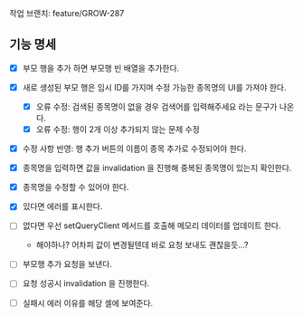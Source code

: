 작업 브랜치: feature/GROW-287

## 기능 명세
- [x] 부모 행을 추가 하면 부모행 빈 배열을 추가한다.
- [x] 새로 생성된 부모 행은 임시 ID를 가지며 수정 가능한 종목명의 UI를 가져야 한다.
  - [x] 오류 수정: 검색된 종목명이 없을 경우 검색어를 입력해주세요 라는 문구가 나온다.
  - [x] 오류 수정: 행이 2개 이상 추가되지 않는 문제 수정
- [x] 수정 사항 반영: 행 추가 버튼의 이름이 종목 추가로 수정되어야 한다.
- [x] 종목명을 입력하면 값을 invalidation 을 진행해 중복된 종목명이 있는지 확인한다.
- [x] 종목명을 수정할 수 있어야 한다.
- [x] 있다면 에러를 표시한다. 
- [ ] 없다면 우선 setQueryClient 메서드를 호출해 메모리 데이터를 업데이트 한다.
  - 해야하나? 어차피 값이 변경될텐데 바로 요청 보내도 괜찮을듯...?
- [ ] 부모행 추가 요청을 보낸다.
- [ ] 요청 성공시 invalidation 을 진행한다.
- [ ] 실패시 에러 이유를 해당 셀에 보여준다.

